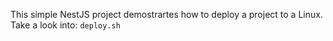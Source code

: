 This simple NestJS project demostrartes how to deploy a project to a Linux.
Take a look into:
``
	deploy.sh
``
